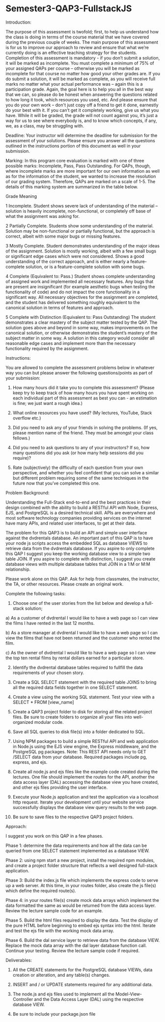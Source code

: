 # Semester3-QAP3-FullstackJS

Introduction:

The purpose of this assessment is twofold; first, to help us understand how the class is doing in terms of the course material that we have covered during the previous couple of weeks. The main purpose of this assessment is for us to improve our approach to review and ensure that what we’re currently doing is an effective teaching strategy for the students. Completion of this assessment is mandatory - if you don’t submit a solution, it will be marked as incomplete. You must complete a minimum of 75% of your assigned QAPs per course – otherwise you will be marked as incomplete for that course no matter how good your other grades are. If you do submit a solution, it will be marked as complete, as you will receive full marks no matter what your actual performance was – again this is a participation grade. Again, the goal here is to help you all in the best way that we can, so please do be honest when answering the questions related to how long it took, which resources you used, etc. And please ensure that you do your own work – don't just copy off a friend to get it done, earnestly do your best with it. If you can’t get it completely working, give us what you have. While it will be graded, the grade will not count against you, it’s just a way for us to see where everybody is, and to know which concepts, if any, we, as a class, may be struggling with.

Deadline: Your instructor will determine the deadline for submission for the assessment of your solutions. Please ensure you answer all the questions outlined in the instructions portion of this document as well in your submission.

Marking: In this program core evaluation is marked with one of three possible marks: Incomplete, Pass, Pass Outstanding. For QAPs, though, where incomplete marks are more important for our own information as well as for the information of the student, we wanted to increase the resolution of our grading system. Therefore, QAPs are marked on a scale of 1-5. The details of this marking system are summarized in the table below.

Grade Meaning

1 Incomplete. Student shows severe lack of understanding of the material – solution is heavily incomplete, non-functional, or completely off base of what the assignment was asking for.

2 Partially Complete. Students show some understanding of the material. Solution may be non-functional or partially functional, but the approach is correct, albeit with some major bugs or missing features.

3 Mostly Complete. Student demonstrates understanding of the major ideas of the assignment. Solution is mostly working, albeit with a few small bugs or significant edge cases which were not considered. Shows a good understanding of the correct approach, and is either nearly a feature-complete solution, or is a feature-complete solution with some bugs.

4 Complete (Equivalent to: Pass.) Student shows complete understanding of assigned work and implemented all necessary features. Any bugs that are present are insignificant (for example aesthetic bugs when testing the functionality of code) and do not impact the core functionality in a significant way. All necessary objectives for the assignment are completed, and the student has delivered something roughly equivalent to the canonical solution in terms of features and approach.

5 Complete with Distinction (Equivalent to: Pass Outstanding) The student demonstrates a clear mastery of the subject matter tested by the QAP. The solution goes above and beyond in some way, makes improvements on the canonical solution, or otherwise demonstrates the student’s mastery of the subject matter in some way. A solution in this category would consider all reasonable edge cases and implement more than the necessary functionality required by the assignment.

Instructions:

You are allowed to complete the assessment problems below in whatever way you can but please answer the following questions/points as part of your submission:

1. How many hours did it take you to complete this assessment? (Please keep try to keep track of how many hours you have spent working on each individual part of this assessment as best you can - an estimation is fine; we just want a rough idea.)

2. What online resources you have used? (My lectures, YouTube, Stack overflow etc.)

3. Did you need to ask any of your friends in solving the problems. (If yes, please mention name of the friend. They must be amongst your class fellows.)

4. Did you need to ask questions to any of your instructors? If so, how many questions did you ask (or how many help sessions did you require)?

5. Rate (subjectively) the difficulty of each question from your own perspective, and whether you feel confident that you can solve a similar but different problem requiring some of the same techniques in the future now that you’ve completed this one.

Problem Background:

Understanding the Full-Stack end-to-end and the best practices in their design combined with the ability to build a RESTful API with Node, Express, EJS, and PostgreSQL is a desired technical skill. APIs are everywhere and most software technology companies providing services on the internet have many APIs, and related user interfaces, to get at their data.

The problem for this QAP3 is to build an API and simple user interface against the dvdrentals database. An important part of this QAP is to have your node js scripts access the embedded SQL as database VIEWS to retrieve data from the dvdrentals database. If you aspire to only complete this QAP I suggest you keep the working database view to a simple two table JOIN. If you aspire to complete with distinction, I suggest you create database views with multiple database tables that JOIN in a 1:M or M:M relationship.

Please work alone on this QAP. Ask for help from classmates, the instructor, the TA, or other resources. Please create an original work.

Complete the following tasks:

1. Choose one of the user stories from the list below and develop a full-stack solution;

a) As a customer of dvdrental I would like to have a web page so I can view the films I have rented in the last 12 months.

b) As a store manager at dvdrental I would like to have a web page so I can view the films that have not been returned and the customer who rented the film.

c) As the owner of dvdrental I would like to have a web page so I can view the top ten rental films by rental dollars earned for a particular store.

2. Identify the dvdrental database tables required to fullfill the data requirements of your chosen story.

3. Create a SQL SELECT statement with the required table JOINS to bring all the required data fields together in one SELECT statement.

4. Create a view using the working SQL statement. Test your view with a SELECT * FROM [view_name]

5. Create a QAP3 project folder to disk for storing all the related project files. Be sure to create folders to organize all your files into well-organized modular code.

6. Save all SQL queries to disk file(s) into a folder dedicated to SQL.

7. Using NPM packages to build a simple RESTful API and web application in Node.js using the EJS view engine, the Express middleware, and the PostgreSQL pg packages. Note: This REST API needs only to GET /SELECT data from your database. Required packages include pg, express, and ejs.

8. Create all node.js and ejs files like the example code created during the lectures. One file should implement the routes for the API, another the data access layer (DAL) accessing the database view you have created, and other ejs files providing the user interface.

9. Execute your Node.js application and test the application via a localhost http request. Iterate your development until your website service successfully displays the database view query results to the web page.

10. Be sure to save files to the respective QAP3 project folders.

Approach:

I suggest you work on this QAP in a few phases.

Phase 1: determine the data requirements and how all the data can be queried from one SELECT statement implemented as a database VIEW.

Phase 2: using npm start a new project, install the required npm modules, and create a project folder structure that reflects a well designed full-stack application.

Phase 3: Build the index.js file which implements the express code to serve up a web server. At this time, in your routes folder, also create the js file(s) which define the required route(s).

Phase 4: in your routes file(s) create mock data arrays which implement the data formatted the same as would be returned from the data access layer. Review the lecture sample code for an example.

Phase 5. Build the html files required to display the data. Test the display of the pure HTML before beginning to embed ejs syntax into the html. Iterate and test the ejs file with the working mock data array.

Phase 6. Build the dal service layer to retrieve data from the database VIEW. Replace the mock data array with the dal layer database function call. Continue your testing. Review the lecture sample code if required.

Deliverables:

1. All the CREATE statements for the PostgreSQL database VIEWs, data creation or alteration, and any table(s) changes.

2. INSERT and / or UPDATE statements required for any additional data.

3. The node.js and ejs files used to implement all the Model-View-Controller and the Data Access Layer (DAL) using the respective database VIEW.

4. Be sure to include your package.json file
